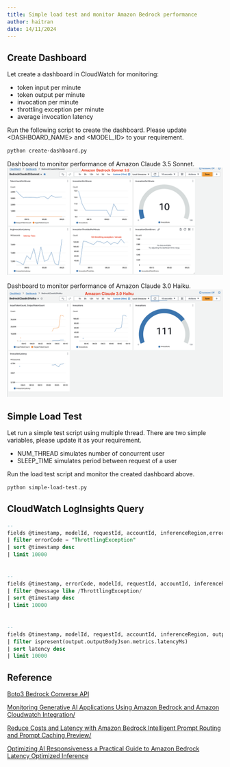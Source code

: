 ```yaml
---
title: Simple load test and monitor Amazon Bedrock performance
author: haitran
date: 14/11/2024
---
```


## Create Dashboard

Let create a dashboard in CloudWatch for monitoring:

- token input per minute
- token output per minute
- invocation per minute
- throttling exception per minute
- average invocation latency

Run the following script to create the dashboard. Please update <DASHBOARD_NAME> and <MODEL_ID> to your requirement.

```bash
python create-dashboard.py
```

Dashboard to monitor performance of Amazon Claude 3.5 Sonnet.
![dashboard-claude-3.5-sonnet](./../assets/dashboard-claude-35-sonnet.png)

Dashboard to monitor performance of Amazon Claude 3.0 Haiku.
![dashboard-claude-3.5-sonnet](./../assets/dashboard-claude-30-haiku.png)

## Simple Load Test

Let run a simple test script using multiple thread. There are two simple variables, please update it as your requirement.

- NUM_THREAD simulates number of concurrent user
- SLEEP_TIME simulates period between request of a user

Run the load test script and monitor the created dashboard above.

```bash
python simple-load-test.py
```

## CloudWatch LogInsights Query

```sql
--
fields @timestamp, modelId, requestId, accountId, inferenceRegion,errorCode, @message
| filter errorCode = "ThrottlingException"
| sort @timestamp desc
| limit 10000


--
fields @timestamp, errorCode, modelId, requestId, accountId, inferenceRegion, @message
| filter @message like /ThrottlingException/
| sort @timestamp desc
| limit 10000


--
fields @timestamp, modelId, requestId, accountId, inferenceRegion, output.outputBodyJson.metrics.latencyMs as latency, input.inputTokenCount, output.outputBodyJson.usage.outputTokens, @message
| filter ispresent(output.outputBodyJson.metrics.latencyMs)
| sort latency desc
| limit 10000
```

## Reference

[Boto3 Bedrock Converse API](https://boto3.amazonaws.com/v1/documentation/api/latest/reference/services/bedrock-runtime/client/converse.html)

[Monitoring Generative AI Applications Using Amazon Bedrock and Amazon Cloudwatch Integration/](https://aws.amazon.com/blogs/mt/monitoring-generative-ai-applications-using-amazon-bedrock-and-amazon-cloudwatch-integration/)

[Reduce Costs and Latency with Amazon Bedrock Intelligent Prompt Routing and Prompt Caching Preview/](https://aws.amazon.com/blogs/aws/reduce-costs-and-latency-with-amazon-bedrock-intelligent-prompt-routing-and-prompt-caching-preview/)

[Optimizing AI Responsiveness a Practical Guide to Amazon Bedrock Latency Optimized Inference](https://aws.amazon.com/blogs/machine-learning/optimizing-ai-responsiveness-a-practical-guide-to-amazon-bedrock-latency-optimized-inference/)
